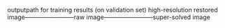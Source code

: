outputpath for training results (on validation set)
high-resolution restored image————————raw image————————super-solved image

